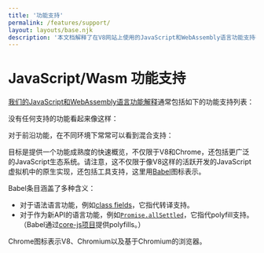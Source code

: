 ```yaml
---
title: '功能支持'
permalink: /features/support/
layout: layouts/base.njk
description: '本文档解释了在V8网站上使用的JavaScript和WebAssembly语言功能支持列表。'
---
```

# JavaScript/Wasm 功能支持

[我们的JavaScript和WebAssembly语言功能解释](/features)通常包括如下的功能支持列表：

<feature-support chrome="71"
                 firefox="65"
                 safari="12"
                 nodejs="12"
                 babel="yes"></feature-support>

没有任何支持的功能看起来像这样：

<feature-support chrome="no"
                 firefox="no"
                 safari="no"
                 nodejs="no"
                 babel="no"></feature-support>

对于前沿功能，在不同环境下常常可以看到混合支持：

<feature-support chrome="partial"
                 firefox="yes"
                 safari="yes"
                 nodejs="no"
                 babel="yes"></feature-support>

目标是提供一个功能成熟度的快速概览，不仅限于V8和Chrome，还包括更广泛的JavaScript生态系统。请注意，这不仅限于像V8这样的活跃开发的JavaScript虚拟机中的原生实现，还包括工具支持，这里用[Babel](https://babeljs.io/)图标表示。

<!--truncate-->
Babel条目涵盖了多种含义：

- 对于语法语言功能，例如[class fields](/features/class-fields)，它指代转译支持。
- 对于作为新API的语言功能，例如[`Promise.allSettled`](/features/promise-combinators#promise.allsettled)，它指代polyfill支持。（Babel通过[core-js项目](https://github.com/zloirock/core-js)提供polyfills。）

Chrome图标表示V8、Chromium以及基于Chromium的浏览器。

